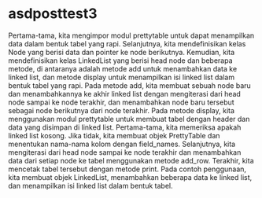 # asdposttest3

Pertama-tama, kita mengimpor modul prettytable untuk dapat menampilkan data dalam bentuk tabel yang rapi.
Selanjutnya, kita mendefinisikan kelas Node yang berisi data dan pointer ke node berikutnya.
Kemudian, kita mendefinisikan kelas LinkedList yang berisi head node dan beberapa metode, di antaranya adalah metode add untuk menambahkan data ke linked list, dan metode display untuk menampilkan isi linked list dalam bentuk tabel yang rapi.
Pada metode add, kita membuat sebuah node baru dan menambahkannya ke akhir linked list dengan mengiterasi dari head node sampai ke node terakhir, dan menambahkan node baru tersebut sebagai node berikutnya dari node terakhir.
Pada metode display, kita menggunakan modul prettytable untuk membuat tabel dengan header dan data yang disimpan di linked list. Pertama-tama, kita memeriksa apakah linked list kosong. Jika tidak, kita membuat objek PrettyTable dan menentukan nama-nama kolom dengan field_names. Selanjutnya, kita mengiterasi dari head node sampai ke node terakhir dan menambahkan data dari setiap node ke tabel menggunakan metode add_row. Terakhir, kita mencetak tabel tersebut dengan metode print.
Pada contoh penggunaan, kita membuat objek LinkedList, menambahkan beberapa data ke linked list, dan menampilkan isi linked list dalam bentuk tabel.
